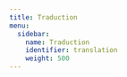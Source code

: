 ```yaml
---
title: Traduction
menu:
  sidebar:
    name: Traduction
    identifier: translation
    weight: 500
---
```

